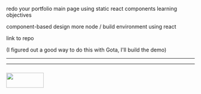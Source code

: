 redo your portfolio main page using static react components
learning objectives

component-based design
more node / build environment
using react

link to repo

(I figured out a good way to do this with Gota, I'll build the demo)


___
___
### <a href="http://elewa.education/blog" target="_blank"><img src="https://user-images.githubusercontent.com/18554853/34921062-506450ae-f97d-11e7-875f-6feeb26ad72d.png" width="100" height="40"/></a>